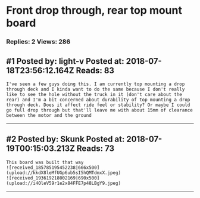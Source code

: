 # Front drop through, rear top mount board

### Replies: 2 Views: 286

## \#1 Posted by: light-v Posted at: 2018-07-18T23:56:12.164Z Reads: 83

```
I've seen a few guys doing this. I am currently top mounting a drop through deck and I kinda want to do the same because I don't really like to see the hole without the truck in it (don't care about the rear) and I'm a bit concerned about durability of top mounting a drop through deck. Does it affect ride feel or stability? Or maybe I could go full drop through but that'll leave me with about 15mm of clearance between the motor and the ground
```

---
## \#2 Posted by: Skunk Posted at: 2018-07-19T00:15:03.213Z Reads: 73

```
This board was built that way
![received_185785195452238|666x500](upload://kkdX8leMfUGp6ub5sI5hQMTdmxX.jpeg)
![received_193619218002169|690x500](upload://i4OleV59r1e2x84FFE7p48LBgY9.jpeg)
```

---
